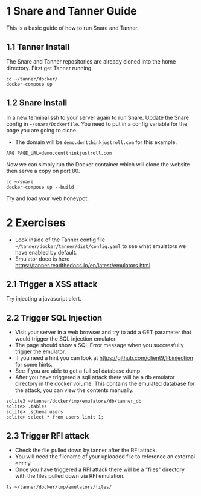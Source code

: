 # 1 Snare and Tanner Guide
This is a basic guide of how to run Snare and Tanner.

## 1.1 Tanner Install
The Snare and Tanner repositories are already cloned into the home directory. First get Tanner running.
```
cd ~/tanner/docker/
docker-compose up
```

## 1.2 Snare Install
In a new terminal ssh to your server again to run Snare. Update the Snare config in `~/snare/Dockerfile`. You need to put in a config variable for the page you are going to clone.
- The domain will be `demo.dontthinkjustroll.com` for this example.
```
ARG PAGE_URL=demo.dontthinkjustroll.com
```

Now we can simply run the Docker container which will clone the website then serve a copy on port 80.
```
cd ~/snare
docker-compose up --build
```

Try and load your web honeypot.

# 2 Exercises
- Look inside of the Tanner config file `~/tanner/docker/tanner/dist/config.yaml` to see what emulators we have enabled by default.
- Emulator doco is here https://tanner.readthedocs.io/en/latest/emulators.html

## 2.1 Trigger a XSS attack
Try injecting a javascript alert.

## 2.2 Trigger SQL Injection
- Visit your server in a web browser and try to add a GET parameter that would trigger the SQL injection emulator.
- The page should show a SQL Error message when you succresfully trigger the emulator.
- If you need a hint you can look at https://github.com/client9/libinjection for some hints.
- See if you are able to get a full sql database dump.
- After you have triggered a sqli attack there will be a db emulator directory in the docker volume. This contains the emulated database for the attack, you can view the contents manually.

```
sqlite3 ~/tanner/docker/tmp/emulators/db/tanner_db
sqlite> .tables
sqlite> .schema users
sqlite> select * from users limit 1;
```

## 2.3 Trigger RFI attack
- Check the file pulled down by tanner after the RFI attack.
- You will need the filename of your uploaded file to reference an external entitiy.
- Once you have triggered a RFI attack there will be a "files" directory with the files pulled down via RFI emulation.

```
ls ~/tanner/docker/tmp/emulators/files/
```

